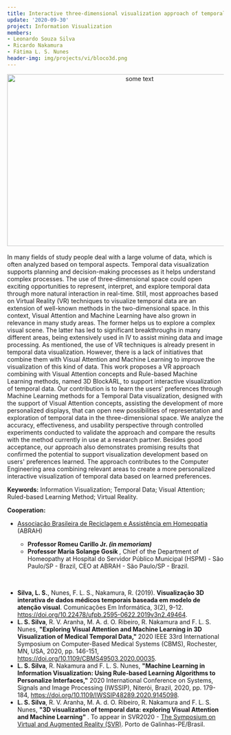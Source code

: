 ```yaml
---
title: Interactive three-dimensional visualization approach of temporal data based on Visual Attention and Machine Learning
update: '2020-09-30'
project: Information Visualization
members:
- Leonardo Souza Silva
- Ricardo Nakamura
- Fátima L. S. Nunes
header-img: img/projects/vi/bloco3d.png
---
```

<center>
<img src="http://leosarkive.com/images/figura-leo-en.png" alt="some text" width=600 height=400>
</center>

<BR>
In many fields of study people deal with a large volume of data, which is often analyzed based on temporal aspects. Temporal data visualization supports planning and decision-making processes as it helps understand complex processes. The use of three-dimensional space could open exciting opportunities to represent, interpret, and explore temporal data through more natural interaction in real-time. Still, most approaches based on Virtual Reality (VR) techniques to visualize temporal data are an extension of well-known methods in the two-dimensional space. In this context, Visual Attention and Machine Learning have also grown in relevance in many study areas. The former helps us to explore a complex visual scene. The latter has led to significant breakthroughs in many different areas, being extensively used in IV to assist mining data and image processing. As mentioned, the use of VR techniques is already present in temporal data visualization. However, there is a lack of initiatives that combine them with Visual Attention and Machine Learning to improve the visualization of this kind of data. This work proposes a VR approach combining with Visual Attention concepts and Rule-based Machine Learning methods, named 3D BlockARL, to support interactive visualization of temporal data. Our contribution is to learn the users' preferences through Machine Learning methods for a Temporal Data visualization, designed with the support of Visual Attention concepts, assisting the development of more personalized displays, that can open new possibilities of representation and exploration of temporal data in the three-dimensional space. We analyze the accuracy, effectiveness, and usability perspective through controlled experiments conducted to validate the approach and compare the results with the method currently in use at a research partner. Besides good acceptance, our approach also demonstrates promising results that confirmed the potential to support visualization development based on users' preferences learned. The approach contributes to the Computer Engineering area combining relevant areas to create a more personalized interactive visualization of temporal data based on learned preferences.


<B>Keywords:</B> Information Visualization; Temporal Data; Visual Attention; Ruled-based Learning Method; Virtual Reality.

<B>Cooperation:</B>

<UL>
  <LI> <a href="http://www.abrah.org.br/">Associação Brasileira de Reciclagem e Assistência em Homeopatia</a> (ABRAH) </LI>
  <UL> 
    <LI> <B>Professor Romeu Carillo Jr. <I> (in memoriam) </I></B> </LI>
    <LI> <B>Professor Maria Solange Gosik </B>, Chief of the Department of Homeopathy at Hospital do Servidor Público Municipal (HSPM) - São Paulo/SP - Brazil, CEO at ABRAH - São Paulo/SP - Brazil.</LI>
  </UL>
</UL>
 
<BR>
  
   
 <UL>
  <LI> <B>Silva, L. S.</B>, Nunes, F. L. S., Nakamura, R. (2019). <b>Visualização 3D interativa de dados médicos temporais baseada em modelo de atenção visual</b>. Comunicações Em Informática, 3(2), 9-12. <a href="https://doi.org/10.22478/ufpb.2595-0622.2019v3n2.49464">https://doi.org/10.22478/ufpb.2595-0622.2019v3n2.49464</a>. </LI>
  <LI> <B>L. S. Silva</B>, R. V. Aranha, M. A. d. O. Ribeiro, R. Nakamura and F. L. S. Nunes, <b>"Exploring Visual Attention and Machine Learning in 3D Visualization of Medical Temporal Data," </b> 2020 IEEE 33rd International Symposium on Computer-Based Medical Systems (CBMS), Rochester, MN, USA, 2020, pp. 146-151, <a href="https://doi.org/10.1109/CBMS49503.2020.00035">https://doi.org/10.1109/CBMS49503.2020.00035</a>.</LI>
  <LI> <B>L. S. Silva</B>, R. Nakamura and F. L. S. Nunes, <b>"Machine Learning in Information Visualization: Using Rule-based Learning Algorithms to Personalize Interfaces,"</b> 2020 International Conference on Systems, Signals and Image Processing (IWSSIP), Niterói, Brazil, 2020, pp. 179-184, <a href="https://doi.org/10.1109/IWSSIP48289.2020.9145098">https://doi.org/10.1109/IWSSIP48289.2020.9145098</a>.</LI>
  <LI> <B>L. S. Silva</B>, R. V. Aranha, M. A. d. O. Ribeiro, R. Nakamura and F. L. S. Nunes, <b>"3D visualization of temporal data: exploring Visual Attention and Machine Learning" </b>. To appear in SVR2020 - <a href="https://svr2020.cin.ufpe.br/">The Symposium on Virtual and Augmented Reality (SVR)</a>. Porto de Galinhas-PE/Brasil.</LI>
  
 </UL>
 
<BR> 
  
  
<CENTER>
<object style="width:100%;height:100%;width: 820px; height: 461.25px; float: none; clear: both; margin: 2px auto;" data="https://www.youtube.com/embed/e8JO8ZSI7dg"> 
</object>
</CENTER>

